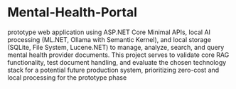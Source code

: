 # Mental-Health-Portal
prototype web application using ASP.NET Core Minimal APIs, local AI processing (ML.NET, Ollama with Semantic Kernel), and local storage (SQLite, File System, Lucene.NET) to manage, analyze, search, and query mental health provider documents. This project serves to validate core RAG functionality, test document handling, and evaluate the chosen technology stack for a potential future production system, prioritizing zero-cost and local processing for the prototype phase

